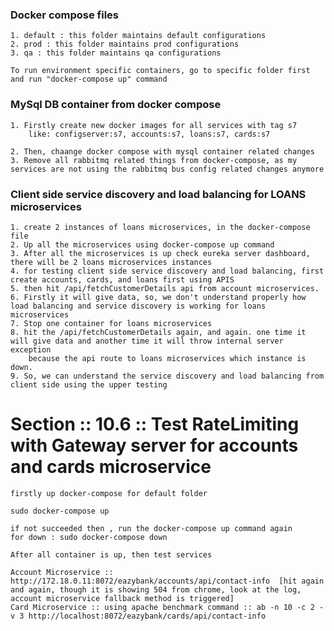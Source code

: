 ### Docker compose files

    1. default : this folder maintains default configurations
    2. prod : this folder maintains prod configurations
    3. qa : this folder maintains qa configurations

    To run environment specific containers, go to specific folder first and run "docker-compose up" command

### MySql DB container from docker compose

    1. Firstly create new docker images for all services with tag s7
        like: configserver:s7, accounts:s7, loans:s7, cards:s7

    2. Then, chaange docker compose with mysql container related changes
    3. Remove all rabbitmq related things from docker-compose, as my services are not using the rabbitmq bus config related changes anymore


### Client side service discovery and load balancing for LOANS microservices
    
    1. create 2 instances of loans microservices, in the docker-compose file
    2. Up all the microservices using docker-compose up command
    3. After all the microservices is up check eureka server dashboard, there will be 2 loans microservices instances
    4. for testing client side service discovery and load balancing, first create accounts, cards, and loans first using APIS
    5. then hit /api/fetchCustomerDetails api from account microservices.
    6. Firstly it will give data, so, we don't understand properly how load balancing and service discovery is working for loans microservices
    7. Stop one container for loans microservices
    8. hit the /api/fetchCustomerDetails again, and again. one time it will give data and another time it will throw internal server exception
        because the api route to loans microservices which instance is down.
    9. So, we can understand the service discovery and load balancing from client side using the upper testing


# Section :: 10.6 :: Test RateLimiting with Gateway server for accounts and cards microservice

    firstly up docker-compose for default folder

    sudo docker-compose up

    if not succeeded then , run the docker-compose up command again
    for down : sudo docker-compose down

    After all container is up, then test services

    Account Microservice :: http://172.18.0.11:8072/eazybank/accounts/api/contact-info  [hit again and again, though it is showing 504 from chrome, look at the log, account microservice fallback method is triggered]
    Card Microservice :: using apache benchmark command :: ab -n 10 -c 2 -v 3 http://localhost:8072/eazybank/cards/api/contact-info 